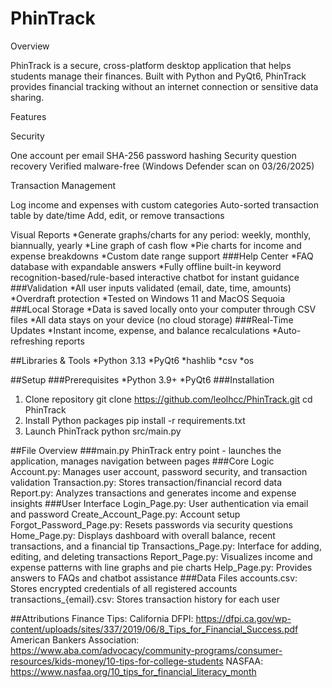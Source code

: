# PhinTrack
Overview

PhinTrack is a secure, cross-platform desktop application that helps students manage their finances. Built with Python and PyQt6, PhinTrack provides financial tracking without an internet connection or sensitive data sharing.

Features

Security

One account per email 
SHA-256 password hashing
Security question recovery
Verified malware-free (Windows Defender scan on 03/26/2025)

Transaction Management

Log income and expenses with custom categories
Auto-sorted transaction table by date/time
Add, edit, or remove transactions

Visual Reports
*Generate graphs/charts for any period: weekly, monthly, biannually, yearly
*Line graph of cash flow
*Pie charts for income and expense breakdowns
*Custom date range support
###Help Center
*FAQ database with expandable answers
*Fully offline built-in keyword recognition-based/rule-based interactive chatbot for instant guidance
###Validation
*All user inputs validated (email, date, time, amounts)
*Overdraft protection
*Tested on Windows 11 and MacOS Sequoia
###Local Storage
*Data is saved locally onto your computer through CSV files
*All data stays on your device (no cloud storage)
###Real-Time Updates
*Instant income, expense, and balance recalculations
*Auto-refreshing reports

##Libraries & Tools
*Python 3.13
*PyQt6
*hashlib
*csv
*os

##Setup
###Prerequisites
*Python 3.9+
*PyQt6
###Installation
1. Clone repository
git clone https://github.com/leolhcc/PhinTrack.git
cd PhinTrack
2. Install Python packages
pip install -r requirements.txt
3. Launch PhinTrack
python src/main.py

##File Overview
###main.py
PhinTrack entry point - launches the application, manages navigation between pages
###Core Logic
Account.py: Manages user account, password security, and transaction validation
Transaction.py: Stores transaction/financial record data
Report.py: Analyzes transactions and generates income and expense insights
###User Interface
Login_Page.py: User authentication via email and password
Create_Account_Page.py: Account setup
Forgot_Password_Page.py: Resets passwords via security questions
Home_Page.py: Displays dashboard with overall balance, recent transactions, and a financial tip
Transactions_Page.py: Interface for adding, editing, and deleting transactions
Report_Page.py: Visualizes income and expense patterns with line graphs and pie charts
Help_Page.py: Provides answers to FAQs and chatbot assistance
###Data Files
accounts.csv: Stores encrypted credentials of all registered accounts
transactions_{email}.csv: Stores transaction history for each user

##Attributions
Finance Tips:
California DFPI: https://dfpi.ca.gov/wp-content/uploads/sites/337/2019/06/8_Tips_for_Financial_Success.pdf
American Bankers Association: https://www.aba.com/advocacy/community-programs/consumer-resources/kids-money/10-tips-for-college-students 
NASFAA: https://www.nasfaa.org/10_tips_for_financial_literacy_month 
